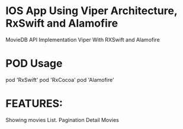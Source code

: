 # IOS App Using Viper Architecture, RxSwift and Alamofire
MovieDB API Implementation Viper With RXSwift and Alamofire

# POD Usage
  pod 'RxSwift'
  pod 'RxCocoa'
  pod 'Alamofire'
  
# FEATURES:
Showing movies List.
Pagination
Detail Movies
